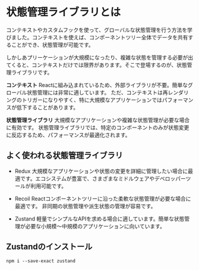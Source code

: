 # 状態管理ライブラリとは

コンテキストやカスタムフックを使って、グローバルな状態管理を行う方法を学びました。コンテキストを使えば、コンポーネントツリー全体でデータを共有することができ、状態管理が可能です。

しかしあプリーケーションが大規模になったり、複雑な状態を管理する必要が出てくると、コンテキストだけでは限界があります。そこで登場するのが、状態管理ライブラリです。

**コンテキスト**
Reactに組み込まれているため、外部ライブラリが不要。簡単なグローバル状態管理には非常に適しています。
ただ、コンテキストは再レンダリングのトリガーになりやすく、特に大規模なアプリケーションではパフォーマンスが低下することがあります。

**状態管理ライブラリ**
大規模なアプリケーションや複雑な状態管理が必要な場合に有効です。
状態管理ライブラリでは、特定のコンポーネントのみが状態変更に反応するため、パフォーマンスが最適化されます。

## よく使われる状態管理ライブラリ

- Redux
大規模なアプリケーションや状態の変更を詳細に管理したい場合に最適です。エコシステムが豊富で、さまざまなミドルウェアやデベロッパーツールが利用可能です。

- Recoil
Reactコンポーネントツリーに沿った柔軟な状態管理が必要な場合に最適です。
非同期の状態管理や派生状態の管理が容易です。

- Zustand
軽量でシンプルなAPIを求める場合に適しています。簡単な状態管理が必要な小規模〜中規模のアプリケーションに向いています。

## Zustandのインストール
```
npm i --save-exact zustand
```